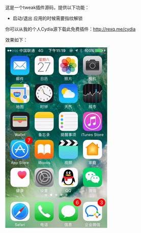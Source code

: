 这是一个tweak插件源码，提供以下功能：

* 启动/退出 应用的时候需要指纹解锁

你可以从我的个人Cydia源下载此免费插件：http://rexq.me/cydia

效果如下：

![](jk5av-3u2w6.gif)
